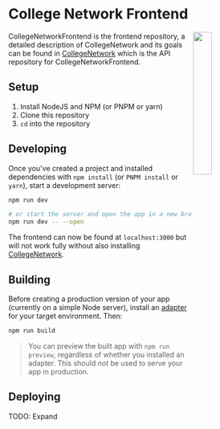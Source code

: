 # College Network Frontend
<a href="(https://github.com/Extiriority/CollegeNetworkBackend"><img align="right" src="https://catalog.app.fhict.nl/images/menuGlobal.svg" width=27%></a>

CollegeNetworkFrontend is the frontend repository,
a detailed description of CollegeNetwork and its goals can be found in
[CollegeNetwork](https://github.com/Extiriority/CollegeNetworkBackend) which is the API repository
for CollegeNetworkFrontend.

## Setup

1. Install NodeJS and NPM (or PNPM or yarn)
2. Clone this repository
3. `cd` into the repository

## Developing

Once you've created a project and installed dependencies with `npm install` (or `PNPM install` or `yarn`), start a development server:

```bash
npm run dev

# or start the server and open the app in a new browser tab
npm run dev -- --open
```
The frontend can now be found at `localhost:3000` but will not work fully without
also installing [CollegeNetwork](https://github.com/Extiriority/CollegeNetworkBackend).

## Building

Before creating a production version of your app (currently on a simple Node server), install an [adapter](https://kit.svelte.dev/docs#adapters) for your target environment. Then:

```bash
npm run build
```

> You can preview the built app with `npm run preview`, regardless of whether you installed an adapter. This should _not_ be used to serve your app in production.

## Deploying

TODO: Expand
